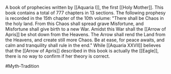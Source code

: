 A book of prophecies written by <span class="people">[[Aquaria I]]</span>, the first <span class="miscellaneous">[[Holy Mother]]</span>.  This book contains a total of 777 chapters in 13 sections.
The following prophesy is recorded in the 15th chapter of the 10th volume:
"There shall be Chaos in the holy land.
From this Chaos shall spread grave Misfortune, and Misfortune shall give birth to a new War.
Amidst this War shall the <span class="miscellaneous">[[Arrow of Apris]]</span> be shot down from the Heavens.
The Arrow shall rend the Land from the Heavens, and create still more Chaos.
Be at ease, for peace awaits, and calm and tranquility shall rule in the end."
While <span class="people">[[Aquaria XXVII]]</span> believes that the <span class="miscellaneous">[[Arrow of Apris]]</span> described in this book is actually the <span class="miscellaneous">[[Eagle]]</span>, there is no way to confirm if her theory is correct.

#Myth-Tradition